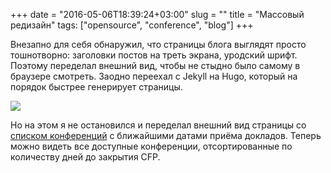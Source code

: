 +++
date = "2016-05-06T18:39:24+03:00"
slug = ""
title = "Массовый редизайн"
tags: ["opensource", "conference", "blog"]
+++

Внезапно для себя обнаружил, что страницы блога выглядят просто тошнотворно:
заголовки постов на треть экрана, уродский шрифт. Поэтому переделал внешний вид,
чтобы не стыдно было самому в браузере смотреть. Заодно переехал с Jekyll на Hugo,
который на порядок быстрее генерирует страницы.

<img src="/images/new-design-of-the-blog.png">

Но на этом я не остановился и переделал внешний вид страницы со [списком
конференций](https://bronevichok.ru/ose/) с ближайшими датами приёма докладов.
Теперь можно видеть все доступные конференции, отсортированные по количеству
дней до закрытия CFP.
